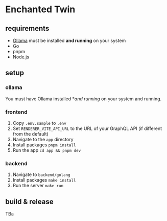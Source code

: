 # Enchanted Twin

## requirements

- [Ollama](https://ollama.ai/) must be installed **and running** on your system
- Go
- pnpm
- Node.js

## setup

### ollama

You must have Ollama installed **and running* on your system and running.

### frontend

1. Copy `.env.sample` to `.env`
2. Set `RENDERER_VITE_API_URL` to the URL of your GraphQL API (if different from the default)
3. Navigate to the `app` directory
4. Install packages `pnpm install`
5. Run the app `cd app && pnpm dev`

### backend

1. Navigate to `backend/golang`
2. Install packages `make install`
3. Run the server `make run`

## build & release

TBa

